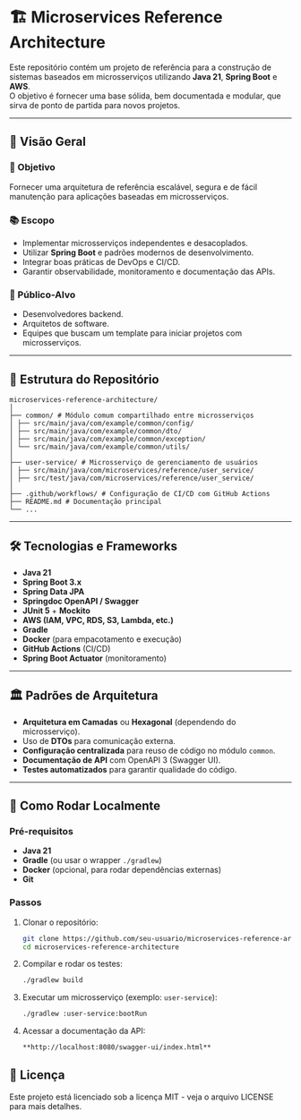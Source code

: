 # 🏗 Microservices Reference Architecture

Este repositório contém um projeto de referência para a construção de sistemas baseados em microsserviços utilizando **Java 21**, **Spring Boot** e **AWS**.  
O objetivo é fornecer uma base sólida, bem documentada e modular, que sirva de ponto de partida para novos projetos.

---

## 📌 Visão Geral

### 🎯 Objetivo
Fornecer uma arquitetura de referência escalável, segura e de fácil manutenção para aplicações baseadas em microsserviços.

### 📚 Escopo
- Implementar microsserviços independentes e desacoplados.
- Utilizar **Spring Boot** e padrões modernos de desenvolvimento.
- Integrar boas práticas de DevOps e CI/CD.
- Garantir observabilidade, monitoramento e documentação das APIs.

### 👥 Público-Alvo
- Desenvolvedores backend.
- Arquitetos de software.
- Equipes que buscam um template para iniciar projetos com microsserviços.

---

## 📂 Estrutura do Repositório
```
microservices-reference-architecture/
│
├── common/ # Módulo comum compartilhado entre microsserviços
│ ├── src/main/java/com/example/common/config/
│ ├── src/main/java/com/example/common/dto/
│ ├── src/main/java/com/example/common/exception/
│ └── src/main/java/com/example/common/utils/
│
├── user-service/ # Microsserviço de gerenciamento de usuários
│ ├── src/main/java/com/microservices/reference/user_service/
│ ├── src/test/java/com/microservices/reference/user_service/
│
├── .github/workflows/ # Configuração de CI/CD com GitHub Actions
├── README.md # Documentação principal
└── ...
```

---

## 🛠 Tecnologias e Frameworks

- **Java 21**
- **Spring Boot 3.x**
- **Spring Data JPA**
- **Springdoc OpenAPI / Swagger**
- **JUnit 5** + **Mockito**
- **AWS (IAM, VPC, RDS, S3, Lambda, etc.)**
- **Gradle**
- **Docker** (para empacotamento e execução)
- **GitHub Actions** (CI/CD)
- **Spring Boot Actuator** (monitoramento)

---

## 🏛 Padrões de Arquitetura

- **Arquitetura em Camadas** ou **Hexagonal** (dependendo do microsserviço).
- Uso de **DTOs** para comunicação externa.
- **Configuração centralizada** para reuso de código no módulo `common`.
- **Documentação de API** com OpenAPI 3 (Swagger UI).
- **Testes automatizados** para garantir qualidade do código.

---

## 🚀 Como Rodar Localmente

### Pré-requisitos
- **Java 21**
- **Gradle** (ou usar o wrapper `./gradlew`)
- **Docker** (opcional, para rodar dependências externas)
- **Git**

### Passos
1. Clonar o repositório:
   ```bash
   git clone https://github.com/seu-usuario/microservices-reference-architecture.git
   cd microservices-reference-architecture
2. Compilar e rodar os testes:
   ```bash
   ./gradlew build

3. Executar um microsserviço (exemplo: `user-service`):
   ```bash
   ./gradlew :user-service:bootRun

4. Acessar a documentação da API:
   ```bash
   **http://localhost:8080/swagger-ui/index.html**

## 📄 Licença

Este projeto está licenciado sob a licença MIT - veja o arquivo LICENSE para mais detalhes.
